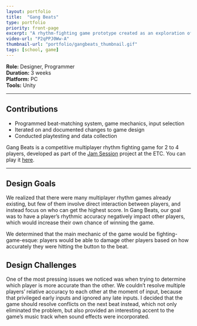 ```yaml
---
layout: portfolio
title:  "Gang Beats"
type: portfolio
priority: front-page
excerpt: "A rhythm-fighting game prototype created as an exploration of the rhythm game genre."
video-url: "P2qPPJ0Ww-A"
thumbnail-url: "portfolio/gangbeats_thumbnail.gif"
tags: [school, game]
---
```


**Role:** Designer, Programmer  
**Duration:** 3 weeks  
**Platform:** PC  
**Tools:** Unity   

<hr />

## Contributions
* Programmed beat-matching system, game mechanics, input selection
* Iterated on and documented changes to game design
* Conducted playtesting and data collection

Gang Beats is a competitive multiplayer rhythm fighting game for 2 to 4 players, developed as part of the [Jam Session](https://etc.cmu.edu/projects/jam-session) project at the ETC. You can play it [here](https://jamsession.itch.io/gang-beats).

<hr />

## Design Goals
We realized that there were many multiplayer rhythm games already existing, but few of them involve direct interaction between players, and instead focus on who can get the highest score. In Gang Beats, our goal was to have a player’s rhythmic accuracy negatively impact other players, which would increase their own chance of winning the game.  

We determined that the main mechanic of the game would be fighting-game-esque: players would be able to damage other players based on how accurately they were hitting the button to the beat.

## Design Challenges
One of the most pressing issues we noticed was when trying to determine which player is more accurate than the other. We couldn’t resolve multiple players’ relative accuracy to each other at the moment of input, because that privileged early inputs and ignored any late inputs. I decided that the game should resolve conflicts on the next beat instead, which not only eliminated the problem, but also provided an interesting accent to the game’s music track when sound effects were incorporated.
